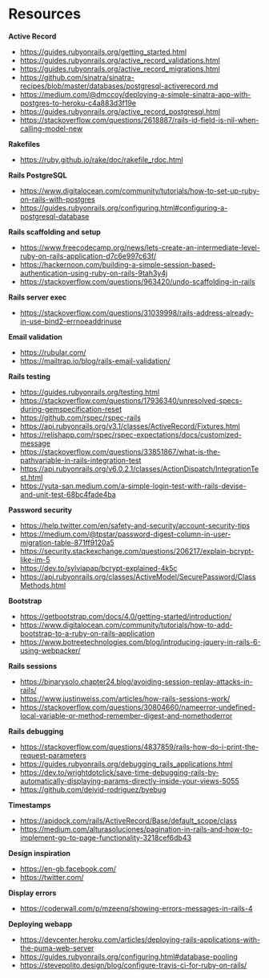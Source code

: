 # Resources

**Active Record**

- https://guides.rubyonrails.org/getting_started.html
- https://guides.rubyonrails.org/active_record_validations.html
- https://guides.rubyonrails.org/active_record_migrations.html
- https://github.com/sinatra/sinatra-recipes/blob/master/databases/postgresql-activerecord.md
- https://medium.com/@dmccoy/deploying-a-simple-sinatra-app-with-postgres-to-heroku-c4a883d3f19e
- https://guides.rubyonrails.org/active_record_postgresql.html
- https://stackoverflow.com/questions/2618887/rails-id-field-is-nil-when-calling-model-new

**Rakefiles**

- https://ruby.github.io/rake/doc/rakefile_rdoc.html

**Rails PostgreSQL**

- https://www.digitalocean.com/community/tutorials/how-to-set-up-ruby-on-rails-with-postgres
- https://guides.rubyonrails.org/configuring.html#configuring-a-postgresql-database

**Rails scaffolding and setup**

- https://www.freecodecamp.org/news/lets-create-an-intermediate-level-ruby-on-rails-application-d7c6e997c63f/
- https://hackernoon.com/building-a-simple-session-based-authentication-using-ruby-on-rails-9tah3y4j
- https://stackoverflow.com/questions/963420/undo-scaffolding-in-rails

**Rails server exec**

- https://stackoverflow.com/questions/31039998/rails-address-already-in-use-bind2-errnoeaddrinuse

**Email validation**

- https://rubular.com/
- https://mailtrap.io/blog/rails-email-validation/

**Rails testing**

- https://guides.rubyonrails.org/testing.html
- https://stackoverflow.com/questions/17936340/unresolved-specs-during-gemspecification-reset
- https://github.com/rspec/rspec-rails
- https://api.rubyonrails.org/v3.1/classes/ActiveRecord/Fixtures.html
- https://relishapp.com/rspec/rspec-expectations/docs/customized-message
- https://stackoverflow.com/questions/33851867/what-is-the-pathvariable-in-rails-integration-test
- https://api.rubyonrails.org/v6.0.2.1/classes/ActionDispatch/IntegrationTest.html
- https://yuta-san.medium.com/a-simple-login-test-with-rails-devise-and-unit-test-68bc4fade4ba

**Password security**

- https://help.twitter.com/en/safety-and-security/account-security-tips
- https://medium.com/@tpstar/password-digest-column-in-user-migration-table-871ff9120a5
- https://security.stackexchange.com/questions/206217/explain-bcrypt-like-im-5
- https://dev.to/sylviapap/bcrypt-explained-4k5c
- https://api.rubyonrails.org/classes/ActiveModel/SecurePassword/ClassMethods.html

**Bootstrap**

- https://getbootstrap.com/docs/4.0/getting-started/introduction/
- https://www.digitalocean.com/community/tutorials/how-to-add-bootstrap-to-a-ruby-on-rails-application
- https://www.botreetechnologies.com/blog/introducing-jquery-in-rails-6-using-webpacker/

**Rails sessions**

- https://binarysolo.chapter24.blog/avoiding-session-replay-attacks-in-rails/
- https://www.justinweiss.com/articles/how-rails-sessions-work/
- https://stackoverflow.com/questions/30804660/nameerror-undefined-local-variable-or-method-remember-digest-and-nomethoderror

**Rails debugging**

- https://stackoverflow.com/questions/4837859/rails-how-do-i-print-the-request-parameters
- https://guides.rubyonrails.org/debugging_rails_applications.html
- https://dev.to/wrightdotclick/save-time-debugging-rails-by-automatically-displaying-params-directly-inside-your-views-5055
- https://github.com/deivid-rodriguez/byebug

**Timestamps**

- https://apidock.com/rails/ActiveRecord/Base/default_scope/class
- https://medium.com/alturasoluciones/pagination-in-rails-and-how-to-implement-go-to-page-functionality-3218cef6db43

**Design inspiration**

- https://en-gb.facebook.com/
- https://twitter.com/

**Display errors**

- https://coderwall.com/p/mzeenq/showing-errors-messages-in-rails-4

**Deploying webapp**

- https://devcenter.heroku.com/articles/deploying-rails-applications-with-the-puma-web-server
- https://guides.rubyonrails.org/configuring.html#database-pooling
- https://stevepolito.design/blog/configure-travis-ci-for-ruby-on-rails/
